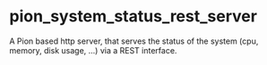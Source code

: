 pion_system_status_rest_server
==============================

A Pion based http server, that serves the status of the system (cpu, memory, disk usage, ...) via a REST interface.

